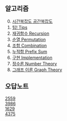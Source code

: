 ## 알고리즘

0. [시간복잡도 공간복잡도](./docs/complexity.md)
1. [팁! Tips](./docs/tips.md)
2. [재귀함수 Recursion](./docs/recursion.md)
3. [순열 Permutation](./docs/permutation.md)
4. [조합 Combination](./docs/combination.md)
5. [누적합 Prefix Sum](./docs/prefixsum.md)
6. [구현 Implementation](./docs/implementation.md)
7. [정수론 Number Theory](./docs/numbertheory.md)
8. [그래프 이론 Graph Theory](./docs/graph.md)

## 오답노트

[2559](https://www.acmicpc.net/problem/2559) <br/>
[3986](https://www.acmicpc.net/problem/3986) <br/>
[1629](https://www.acmicpc.net/problem/1629) <br/>
[4375](https://www.acmicpc.net/problem/4375)
